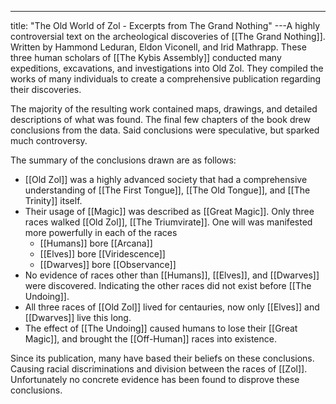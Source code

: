 ---
title: "The Old World of Zol - Excerpts from The Grand Nothing"
---A highly controversial text on the archeological discoveries of [[The Grand Nothing]]. Written by Hammond Leduran, Eldon Viconell, and Irid Mathrapp. These three human scholars of [[The Kybis Assembly]] conducted many expeditions, excavations, and investigations into Old Zol. They compiled the works of many individuals to create a comprehensive publication regarding their discoveries.

The majority of the resulting work contained maps, drawings, and detailed descriptions of what was found. The final few chapters of the book drew conclusions from the data. Said conclusions were speculative, but sparked much controversy.

The summary of the conclusions drawn are as follows:
- [[Old Zol]] was a highly advanced society that had a comprehensive understanding of [[The First Tongue]], [[The Old Tongue]], and [[The Trinity]] itself. 
- Their usage of [[Magic]] was described as [[Great Magic]]. Only three races walked [[Old Zol]], [[The Triumvirate]]. One will was manifested more powerfully in each of the races
	- [[Humans]] bore [[Arcana]]
	- [[Elves]] bore [[Viridescence]]
	- [[Dwarves]] bore [[Observance]]
- No evidence of races other than [[Humans]], [[Elves]], and [[Dwarves]] were discovered. Indicating the other races did not exist before [[The Undoing]].
- All three races of [[Old Zol]] lived for centauries, now only [[Elves]] and [[Dwarves]] live this long.
- The effect of [[The Undoing]] caused humans to lose their [[Great Magic]], and brought the [[Off-Human]] races into existence.

Since its publication, many have based their beliefs on these conclusions. Causing racial discriminations and division between the races of [[Zol]]. Unfortunately no concrete evidence has been found to disprove these conclusions.